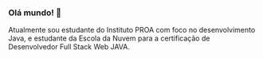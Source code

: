 ### Olá mundo! 👋

Atualmente sou estudante do Instituto PROA com foco no desenvolvimento Java, e estudante da Escola da Nuvem para a certificação de Desenvolvedor Full Stack Web JAVA.
